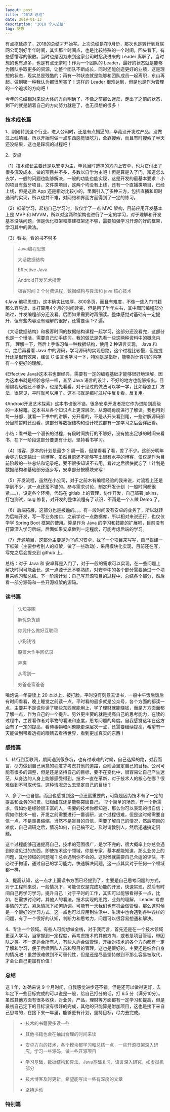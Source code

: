 ```yaml
---
layout: post
title: "2018-总结"
date: 2019-01-13
description: "2018 个人总结"
tag: 随想
---
```


有点拖延症了，2018的总结才开始写。上次总结是在9月份，那次也是转行到互联网公司刚好半年时间，其实那个时间点，也是比较特殊的一个时间，回头看下，有些感悟写的很散。当时也是因为来到这家公司时招我进来的 Leader 离职了。当时想的也有点多，也是有点无奈吧！作为一个团队的 Leader，最好的状态就是能够为团队争取更多的资源，让整个团队不断成长，同时还能创造更好的业绩，这是理想的状态，现实总是残酷的；再有一种状态就是能够和团队成员一起离职，东山再起。做到哪一种我认为都很厉害了！这样的 Leader 很难达到，但是也是作为管理的一个追求的方向吧！

今年的总结相对来说大体的方向明确了，不像之前那么迷茫，走出了之前的状态，剩下的就是朝着自己的方向努力就是了，也无须想的很多！

### 技术成长篇

1、刚刚转到这个行业，进入公司时，还是有点懵逼的，毕竟没开发过产品，没做过上线项目。所以开始时做一点东西感觉很吃力，全靠搜索，而且有时搜索了半天还没结果，这也是踩坑的过程吧！

2、安卓

（1）技术成长主要还是以安卓为主，毕竟当时选择的方向上安卓，也为它付出了很多沉没成本，做的项目并不多，多数以自学为主吧！但是算是入了门，知道怎么去学，一般的问题也能够解决，一般的功能也能实现，这是开发的最基本要求！小的项目有蓝牙项目，文件类项目，这两个均没有上线，还有一个直播类项目，已经上线，但是这款 App 还是相对比较小的，里面引入了多种三方，包括直播和即时通讯的实现，所以也并不难，对网络和界面方面得到了一定的练习。

（2）框架学习，起初自己学习时，仅仅学了一点 MVC 架构，目前应用开发基本上是 MVP 和 MVVM，所以对这两种架构也进行了一定的学习，对于理解和开发基本没啥问题，但是优化框架和搭建框架还不够，需要加强学习开源的好的框架，学习其中的做法。

（3）看书，看的书不够多

> Java编程思想
>
> 大话数据结构
>
> Effective Java
>
> Android开发艺术探索
>
> 极客时间 2 个付费课程，数据结构与算法和 java 核心技术

《Java 编程思想》，这本确实比较厚，800多页，而且有难度，不像一些入门书籍那么容易读，本打算用4个月的时间读完，但是用了半年左右，其中图形编程部分略过，并发编程部分还没看。后面如果需要时再细读。整体感觉对基础有一定提升，但有些内容没有理解的很好，还需要读 1-2 遍。

《大话数据结构》和极客时间的数据结构课程一起学习，这部分还没看完，这部分也是一个慢活，需要自己动手练习。我的做法是先看一些这两种资料中的概念内容， 理解一下，然后上手练习每一种数据结构，使用 2 种语言实现， Java
和 C。之后再看看 Java 中的源码，学习源码的实现思路。这个过程比较慢，但是提升还是很有效果，建议 C 语言也学习一下，特别是是指针，能够对计算机的内存有一个更好的理解。

《Effective Java》这本书也很经典，需要有一定的编程基础才能够很好地理解，因为这本书就是经验总结一样，甚至 Java 语言的设计，不好的地方也能够指出。目前编程经验还不够多，也是先看看，对于见过的做法可以学一学，比如静态工厂方法，很常见，平时就可以用了。这本书就是编程过程中反复看，反复用。

《Android开发艺术探索》这本书也很不错，很多安卓开发者把它作为进阶到高级的一本秘籍。这本书从各个知识点上更深层次，从源码角度进行了解读。我也用到每一分部，就看一下书中的讲解，分开看的，不是从开头看到尾，一些讲解源码部分目前暂时还没看，这部分等数据结构和设计模式都有一定学习之后会详细看。

小结：看书是一个漫长的过程，有段时间执行的不够好，没有抽出足够的时间来看书，在下一阶段这部分要更有计划，坚持看书学习。

（4）博客，原本的计划是最少 2 周一篇，但是看看了看，差了不少。这部分明年会尽力稳定输出一些博客，虽然目前还不能够写出很有水平的博客，仅仅是作为目前阶段的一些总结和记录吧，要不很多知识不去用，看过之后很快就忘了！计划是数据结构和基础部分逐步写，安卓部分按模块来写！

（5）开发流程，虽然在小公司，对于之前木有编程经验的我来说，对流程上还是学到不少，这一点还蛮不错的。参与需求讨论，制定开发计划（一般时间都很紧。。。），设定各个环境，代码在 gitlab 上的管理，协作开发，自己部署 jekins，打包测试，bug 修复，对开发的整体流程有了认识，不再是一个人做 Demo 了。

（6）后端拓展，这部分也是被逼的。。。有一段时间没有安卓的业务了，所以就转为后端开发，写一写业务接口，之前学过一点数据库，所以相对来说还行，也仅仅学学 Spring Boot 框架的使用。算是作为 Java 的学习和技能的扩展吧，目前没有打算深入学习后端，后面如果安卓做到一定程度，可能考虑后端的学习。

（7）开源项目，这部分主要是为了练习安卓，找了一个项目来写写，自己搭建一下框架（主要参考别人的框架，做了一些改动），采用模块化实现，目前还在写，写完之后会提交到 github 上。

总结：对于 Java 和 安卓算是入门了，对于一般的需求可以实现，在一些问题上解决时间可能会长，这一点源于还不够熟练，对安卓中的各个部分需要通过一个项目来练习和总结。下一阶段计划：自己写开源项目的过程中，总结各个部分，然后看一部分源码和一些开源框架的源码。

### 读书篇

> 认知突围
>
> 解忧杂货铺
>
> 你凭什么做好互联网
>
> 小狗钱钱
>
> 股票大作手回忆录
>
> 异类
>
> 从零到一
>
> 穷爸爸富爸爸

嘴炮说一年要读上 20 本以上，被打脸。平时没有刻意去读书，一般中午饭后饭后有时间看看，晚上睡觉之前读一点。平时看的最多就是公众号，各个方面的都读一点，主要并不是说你读了哪些东西就能用上，学了理财就能赚钱，而是方方面面都了解一点，作为自己的一个提升。另外更主要的就是提高自己的思考能力，在读的过程中，主要看作者对事物的看法和态度，思考问题的角度。自我感觉这年在这方面有了一定的提高，看待事物和问题能更深层次一点，还需要继续提高，希望有一天能做到带着透视的眼睛去看待世界，看到更加真实的东西！

### 感悟篇

1、转行到互联网，期间遇到很多坑，也有过艰难的时候，自己选择的路，对我而言，尽力做到自己满意的程度才考虑其他的道路，否则会坚定自己的目标。公司可能有很多的调整，但是还是坚持自己的目标，要不在变化中，很容易让自己产生迷茫，从身边的人身上能够感受得到，技术一直在革新，对于技术人的核心在哪？很难做到不可取代性，这种情况怎么去坚定自己的目标？

2、多了一点自信。而且也感觉到这一点还蛮重要的，可能是因为技术有了一定的提高和业务的积累，归根结底还是能够突破自己。
举个简单的场景，有一个新需求，假如你是经验很丰富的人，需要的技术你都知道，那么你可以表现的很自信；假如你技术一般，开发之前需要进行一番调研，这个过程很难，但是这时候需要自信一点，不是畏畏缩缩，当然不是盲目的自信，需要了解自己的情况，然后项目的难度，自己调研之后，情况如何，自己搞不定，及时请教别人，然后迅速搞定问题。

这个过程能够迅速提高自己，技术的范围很广，是学不完的，很大概率上你总会遇到你没见过的东西，即使技术这个领域，你是专家，基本都能知道，那么业务上的问题，其他领域的问题呢？总会遇到你不会的。这时候就需要自己合适的评估，不必过于拘谨，通过自己的学习能力，快速解决问题，这一点其实对于任何一个领域都一样。

3、提高认知，这一点才上面读书方面已经提到了，主要是自己思考问题的方式，对于工程师来说，一般情况下，可能仅仅是完成功能的开发，快速实现，然后有时间自己再学习学习，提升自己！对于平时的工作，其实可以能够看得多一点，比如，在需求讨论时，其他人的看法，技术实现的思路，业务的理解， Leader 考虑事情的方式，紧急情况下如何协调。可能有一天我们也有机会做管理，那么这时候是一个很好的学习方式。这一点也可以应用到生活中，生活中也会遇到各种各样的问题，有了一个很好的认知，判断力和思考力，问题可以很容易想通和解决。

4、专注一个领域。有些人可能想做全栈，对于我而言，首先还是在一个技术领域更深入学习，当掌握到一定程度，再考虑技术的其他方向，或者是项目管理，带团队之类。不一定适合所有人，有些人适合做管理，开始对技术的各个方向都有一定了解和学习，便于后续团队人员和项目的管理，这也是很好的，主要还是结合自身的情况吧！虽然很难做到不可替代性，但是还是尽量坚持做到不那么容易被取代，才会让自己更加有价值！

### 总结

这 1 年，准确来说 9 个月时间，自我感觉进步还不错，但是还可以做得更好，去年定下一些目标完成的可以说是一般，给自己打分的话，打 6.5 分（满分10分）。虽然其他方面有很多收获，对业务，产品，理财等方面都有一定学习和提高，但是最初自己定下的目标没有很好的完成，其他的只能算是附加项目，这也是接下来自己思考的，在接下来一年里，能够更有计划，坚持目标，尽力去完成。

>* 技术的书籍要多读一些
>
>* 其他书籍也会在抽出合理的时间来读
>
>* 安卓方向的技术，各个模块都学习和总结一点，一些开源框架深入研究，学习一些源码，做一些开源项目
>
>* 学习基础，数据结构和算法，Java基础复习，语言深入研究，如虚拟机部分
>
>* 技术博客及时更新，希望能写出一些有深度的文章
>
>* 坚持运动


### 特别篇


